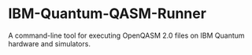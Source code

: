 # IBM-Quantum-QASM-Runner
A command-line tool for executing OpenQASM 2.0 files on IBM Quantum hardware and simulators.
